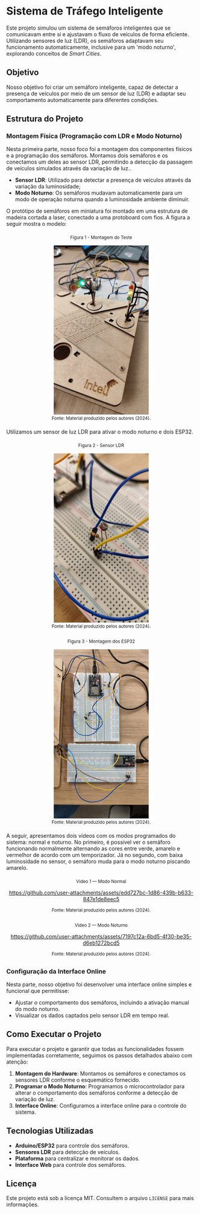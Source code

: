 # Sistema de Tráfego Inteligente

Este projeto simulou um sistema de semáforos inteligentes que se comunicavam entre si e ajustavam o fluxo de veículos de forma eficiente. Utilizando sensores de luz (LDR), os semáforos adaptavam seu funcionamento automaticamente, inclusive para um 'modo noturno', explorando conceitos de *Smart Cities*.

## Objetivo

Nosso objetivo foi criar um semáforo inteligente, capaz de detectar a presença de veículos por meio de um sensor de luz (LDR) e adaptar seu comportamento automaticamente para diferentes condições.

## Estrutura do Projeto

### Montagem Física (Programação com LDR e Modo Noturno)

Nesta primeira parte, nosso foco foi a montagem dos componentes físicos e a programação dos semáforos. Montamos dois semáforos e os conectamos um deles ao sensor LDR, permitindo a detecção da passagem de veículos simulados através da variação de luz..

- **Sensor LDR**: Utilizado para detectar a presença de veículos através da variação da luminosidade;
- **Modo Noturno**: Os semáforos mudavam automaticamente para um modo de operação noturna quando a luminosidade ambiente diminuir.

O protótipo de semáforos em miniatura foi montado em uma estrutura de madeira cortada a laser, conectado a uma protoboard com fios. A figura a seguir mostra o modelo:

<div align="center"> <sub> Figura 1 - Montagem do Teste</sub>

<img src="assets\semaforo_1.jpeg" style="width: 50%;"><br>
<sup> Fonte: Material produzido pelos autores (2024).</sup> </div>

Utilizamos um sensor de luz LDR para ativar o modo noturno e dois ESP32.

<div align="center"> <sub> Figura 2 - Sensor LDR</sub>

<img src="assets\sensor_ldr.jpeg" style="width: 50%;"><br>
<sup> Fonte: Material produzido pelos autores (2024).</sup> </div>

<div align="center"> <sub> Figura 3 - Montagem dos ESP32</sub>

<img src="assets\montagem_esp32.jpeg" style="width: 50%;"><br>
<sup> Fonte: Material produzido pelos autores (2024).</sup> </div>

A seguir, apresentamos dois vídeos com os modos programados do sistema: normal e noturno. No primeiro, é possível ver o semáforo funcionando normalmente alternando as cores entre verde, amarelo e vermelhor de acordo com um temporizador. Já no segundo, com baixa luminosidade no sensor, o semáforo muda para o modo noturno piscando amarelo.

<div align="center"> <sub> Video 1 —  Modo Normal</sub>

https://github.com/user-attachments/assets/edd727bc-1d86-439b-b633-847e1de8eec5

<sup> Fonte: Material produzido pelos autores (2024).</sup> </div>

<div align="center"> <sub> Video 2 — Modo Noturno</sub>

https://github.com/user-attachments/assets/7197c12a-6bd5-4f30-be35-d6eb1272bcd5

<sup> Fonte: Material produzido pelos autores (2024).</sup> </div>

### Configuração da Interface Online

Nesta parte, nosso objetivo foi desenvolver uma interface online simples e funcional que permitisse:

- Ajustar o comportamento dos semáforos, incluindo a ativação manual do modo noturno.
- Visualizar os dados captados pelo sensor LDR em tempo real.

## Como Executar o Projeto

Para executar o projeto e garantir que todas as funcionalidades fossem implementadas corretamente, seguimos os passos detalhados abaixo com atenção:

1. **Montagem do Hardware**: Montamos os semáforos e conectamos os sensores LDR conforme o esquemático fornecido.
2. **Programar o Modo Noturno**: Programamos o microcontrolador para alterar o comportamento dos semáforos conforme a detecção de variação de luz.
3. **Interface Online**: Configuramos a interface online para o controle do sistema.

## Tecnologias Utilizadas

- **Arduino/ESP32** para controle dos semáforos.
- **Sensores LDR** para detecção de veículos.
- **Plataforma** para centralizar e monitorar os dados.
- **Interface Web** para controle dos semáforos.

## Licença

Este projeto está sob a licença MIT. Consultem o arquivo `LICENSE` para mais informações.

